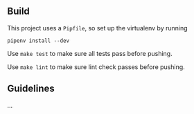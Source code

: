 ## Build

This project uses a `Pipfile`, so set up the virtualenv by running

```
pipenv install --dev
```

Use `make test` to make sure all tests pass before pushing.

Use `make lint` to make sure lint check passes before pushing.

## Guidelines

...